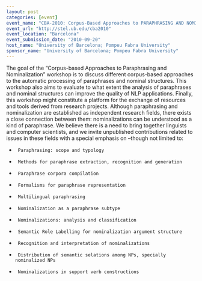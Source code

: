 ```yaml
---
layout: post
categories: [event]
event_name: "CBA-2010: Corpus-Based Approaches to PARAPHRASING AND NOMINALIZATION"
event_url: "http://stel.ub.edu/cba2010"
event_location: "Barcelona"
event_submission_date: "2010-09-20"
host_name: "University of Barcelona; Pompeu Fabra University"
sponsor_name: "University of Barcelona; Pompeu Fabra University"
---
```

The goal of the “Corpus-based Approaches to Paraphrasing and Nominalization” workshop is to discuss different corpus-based approaches to the automatic processing of paraphrases and nominal structures. This workshop also aims to evaluate to what extent the analysis of paraphrases and nominal structures can improve the quality of NLP applications. Finally, this workshop might constitute a platform for the exchange of resources and tools derived from research projects.  Although paraphrasing and nominalization are established as independent research fields, there exists a close connection between them: nominalizations can be understood as a kind of paraphrase. 
We believe there is a need to bring together linguists and computer scientists, and we invite unpublished contributions related to issues in these fields with a special emphasis on –though not limited to: 
 *      Paraphrasing: scope and typology 
 *      Methods for paraphrase extraction, recognition and generation 
 *      Paraphrase corpora compilation 
 *      Formalisms for paraphrase representation 
 *      Multilingual paraphrasing 
 *      Nominalization as a paraphrase subtype 
 *      Nominalizations: analysis and classification 
 *      Semantic Role Labelling for nominalization argument structure 
 *      Recognition and interpretation of nominalizations 
 *      Distribution of semantic selations among NPs, specially nominalized NPs 
 *      Nominalizations in support verb constructions 